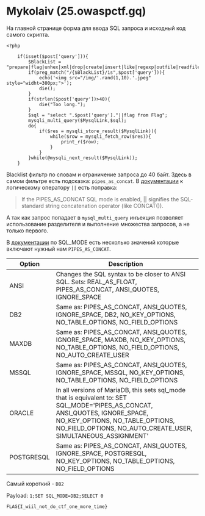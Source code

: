 # Mykolaiv (25.owaspctf.gq)

На главной странице форма для ввода SQL запроса и исходный код самого скрипта.

```
<?php

    if(isset($post['query'])){
        $BlackList = "prepare|flag|unhex|xml|drop|create|insert|like|regexp|outfile|readfile|where|from|union|update|delete|if|sleep|pipes_as_concat|extractvalue|updatexml|or|and|&|\"";
        if(preg_match("/{$BlackList}/is",$post['query'])){
            echo('<img src="/img/'.rand(1,10).'.jpeg" style="widht=300px;">');
            die();
        }
        if(strlen($post['query'])>40){
            die("Too long.");
        }
        $sql = "select ".$post['query']."||flag from Flag";
        mysqli_multi_query($MysqlLink,$sql);
        do{
            if($res = mysqli_store_result($MysqlLink)){
                while($row = mysqli_fetch_row($res)){
                    print_r($row);
                }
            }
        }while(@mysqli_next_result($MysqlLink));
    }
```

Blacklist фильтр по словам и ограничение запроса до 40 байт.
Здесь в самом фильтре есть подсказка: `pipes_as_concat`. В [документации](https://dev.mysql.com/doc/refman/5.7/en/logical-operators.html#operator_or)
к логическому оператору `||` есть поправка:
> If the PIPES_AS_CONCAT SQL mode is enabled, || signifies the SQL-standard string concatenation operator (like CONCAT()).

А так как запрос попадает в `mysql_multi_query` инъекция позволяет использование разделителя и выполнение множества запросов, а не только первого.

В [документации](https://mariadb.com/kb/en/library/sql-mode/#sql_mode-values) по SQL_MODE есть несколько значений которые включают нужный нам
`PIPES_AS_CONCAT`.

| Option | Description |
| ------ | ----------- |
| ANSI   | Changes the SQL syntax to be closer to ANSI SQL. Sets: REAL_AS_FLOAT, PIPES_AS_CONCAT, ANSI_QUOTES, IGNORE_SPACE |
| DB2    | Same as: PIPES_AS_CONCAT, ANSI_QUOTES, IGNORE_SPACE, DB2, NO_KEY_OPTIONS, NO_TABLE_OPTIONS, NO_FIELD_OPTIONS |
| MAXDB  | Same as: PIPES_AS_CONCAT, ANSI_QUOTES, IGNORE_SPACE, MAXDB, NO_KEY_OPTIONS, NO_TABLE_OPTIONS, NO_FIELD_OPTIONS, NO_AUTO_CREATE_USER |
| MSSQL  | Same as: PIPES_AS_CONCAT, ANSI_QUOTES, IGNORE_SPACE, MSSQL, NO_KEY_OPTIONS, NO_TABLE_OPTIONS, NO_FIELD_OPTIONS |
| ORACLE | In all versions of MariaDB, this sets sql_mode that is equivalent to: SET SQL_MODE='PIPES_AS_CONCAT, ANSI_QUOTES, IGNORE_SPACE, NO_KEY_OPTIONS, NO_TABLE_OPTIONS, NO_FIELD_OPTIONS, NO_AUTO_CREATE_USER, SIMULTANEOUS_ASSIGNMENT' |
| POSTGRESQL | Same as: PIPES_AS_CONCAT, ANSI_QUOTES, IGNORE_SPACE, POSTGRESQL, NO_KEY_OPTIONS, NO_TABLE_OPTIONS, NO_FIELD_OPTIONS |

Самый короткий - `DB2`

Payload: `1;SET SQL_MODE=DB2;SELECT 0`

`FLAG{I_wiil_not_do_ctf_one_more_time}`
